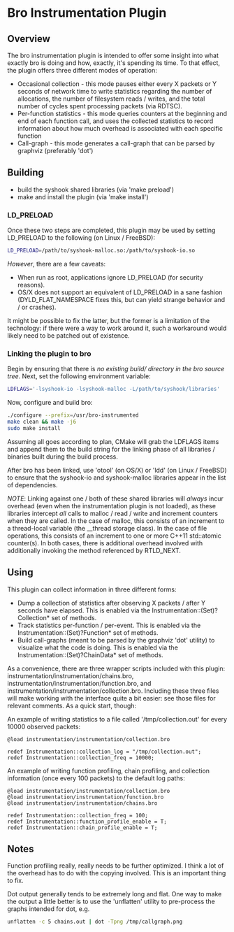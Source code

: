 
# Bro Instrumentation Plugin #

## Overview ##

The bro instrumentation plugin is intended to offer some insight into what exactly bro is doing and how, exactly, it's spending its time.  To that effect, the plugin offers three different modes of operation:

* Occasional collection - this mode pauses either every X packets or Y seconds of network time to write statistics regarding the number of allocations, the number of filesystem reads / writes, and the total number of cycles spent processing packets (via RDTSC).
* Per-function statistics - this mode queries counters at the beginning and end of each function call, and uses the collected statistics to record information about how much overhead is associated with each specific function
* Call-graph - this mode generates a call-graph that can be parsed by graphviz (preferably 'dot')

## Building ##

* build the syshook shared libraries (via 'make preload')
* make and install the plugin (via 'make install')

### LD_PRELOAD ###

Once these two steps are completed, this plugin may be used by setting LD_PRELOAD to the following (on Linux / FreeBSD):

```bash
LD_PRELOAD=/path/to/syshook-malloc.so:/path/to/syshook-io.so
```

*However*, there are a few caveats:

* When run as root, applications ignore LD_PRELOAD (for security reasons).
* OS/X does not support an equivalent of LD_PRELOAD in a sane fashion (DYLD_FLAT_NAMESPACE fixes this, but can yield strange behavior and / or crashes).

It might be possible to fix the latter, but the former is a limitation of the technology: if there were a way to work around it, such a workaround would likely need to be patched out of existence.

### Linking the plugin to bro ###

Begin by ensuring that there is *no existing build/ directory in the bro source tree*.  Next, set the following environment variable:

```bash
LDFLAGS='-lsyshook-io -lsyshook-malloc -L/path/to/syshook/libraries'
```

Now, configure and build bro:

```bash
./configure --prefix=/usr/bro-instrumented
make clean && make -j6
sudo make install
```

Assuming all goes according to plan, CMake will grab the LDFLAGS items and append them to the build string for the linking phase of all libraries / binaries built during the build process.

After bro has been linked, use 'otool' (on OS/X) or 'ldd' (on Linux / FreeBSD) to ensure that the syshook-io and syshook-malloc libraries appear in the list of dependencies.

*NOTE*: Linking against one / both of these shared libraries will _always_ incur overhead (even when the instrumentation plugin is not loaded), as these libraries intercept *all* calls to malloc / read / write and increment counters when they are called.  In the case of malloc, this consists of an increment to a thread-local variable (the __thread storage class).  In the case of file operations, this consists of an increment to one or more C++11 std::atomic counter(s).  In both cases, there is additional overhead involved with additionally invoking the method referenced by RTLD_NEXT.

## Using ##

This plugin can collect information in three different forms:

* Dump a collection of statistics after observing X packets / after Y seconds have elapsed.  This is enabled via the Instrumentation::(Set)?Collection* set of methods.
* Track statistics per-function / per-event.  This is enabled via the Instrumentation::(Set)?Function* set of methods.
* Build call-graphs (meant to be parsed by the graphviz 'dot' utility) to visualize what the code is doing.  This is enabled via the Instrumentation::(Set)?ChainData* set of methods.

As a convenience, there are three wrapper scripts included with this plugin: instrumentation/instrumentation/chains.bro, instrumentation/instrumentation/function.bro, and instrumentation/instrumentation/collection.bro.  Including these three files will make working with the interface quite a bit easier: see those files for relevant comments.  As a quick start, though:

An example of writing statistics to a file called '/tmp/collection.out' for every 10000 observed packets:

```
@load instrumentation/instrumentation/collection.bro

redef Instrumentation::collection_log = "/tmp/collection.out";
redef Instrumentation::collection_freq = 10000;

```

An example of writing function profiling, chain profiling, and collection information (once every 100 packets) to the default log paths:

```
@load instrumentation/instrumentation/collection.bro
@load instrumentation/instrumentation/function.bro
@load instrumentation/instrumentation/chains.bro

redef Instrumentation::collection_freq = 100;
redef Instrumentation::function_profile_enable = T;
redef Instrumentation::chain_profile_enable = T;
```

## Notes ##

Function profiling really, really needs to be further optimized.  I think a lot of the overhead has to do with the copying involved.  This is an important thing to fix.

Dot output generally tends to be extremely long and flat.  One way to make the output a little better is to use the 'unflatten' utility
to pre-process the graphs intended for dot, e.g.

```bash
unflatten -c 5 chains.out | dot -Tpng /tmp/callgraph.png
```

